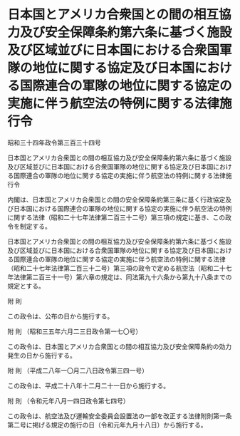 # 日本国とアメリカ合衆国との間の相互協力及び安全保障条約第六条に基づく施設及び区域並びに日本国における合衆国軍隊の地位に関する協定及び日本国における国際連合の軍隊の地位に関する協定の実施に伴う航空法の特例に関する法律施行令

昭和三十四年政令第三百三十四号

日本国とアメリカ合衆国との間の相互協力及び安全保障条約第六条に基づく施設及び区域並びに日本国における合衆国軍隊の地位に関する協定及び日本国における国際連合の軍隊の地位に関する協定の実施に伴う航空法の特例に関する法律施行令

内閣は、日本国とアメリカ合衆国との間の安全保障条約第三条に基く行政協定及び日本国における国際連合の軍隊の地位に関する協定の実施に伴う航空法の特例に関する法律（昭和二十七年法律第二百三十二号）第三項の規定に基き、この政令を制定する。

日本国とアメリカ合衆国との間の相互協力及び安全保障条約第六条に基づく施設及び区域並びに日本国における合衆国軍隊の地位に関する協定及び日本国における国際連合の軍隊の地位に関する協定の実施に伴う航空法の特例に関する法律（昭和二十七年法律第二百三十二号）第三項の政令で定める航空法（昭和二十七年法律第二百三十一号）第六章の規定は、同法第九十六条から第九十八条までの規定とする。

附 則

この政令は、公布の日から施行する。

附 則 （昭和三五年六月二三日政令第一七〇号）

この政令は、日本国とアメリカ合衆国との間の相互協力及び安全保障条約の効力発生の日から施行する。

附 則 （平成二八年一〇月二八日政令第三四一号）

この政令は、平成二十八年十二月二十一日から施行する。

附 則 （令和元年八月一四日政令第七四号）

この政令は、航空法及び運輸安全委員会設置法の一部を改正する法律附則第一条第二号に掲げる規定の施行の日（令和元年九月十八日）から施行する。
